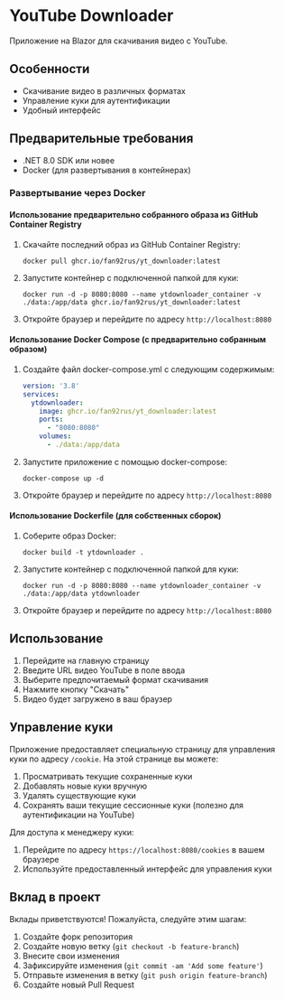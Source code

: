 # YouTube Downloader

Приложение на Blazor для скачивания видео с YouTube.

## Особенности
- Скачивание видео в различных форматах
- Управление куки для аутентификации
- Удобный интерфейс

## Предварительные требования
- .NET 8.0 SDK или новее
- Docker (для развертывания в контейнерах)

### Развертывание через Docker

#### Использование предварительно собранного образа из GitHub Container Registry
1. Скачайте последний образ из GitHub Container Registry:
   ```
   docker pull ghcr.io/fan92rus/yt_downloader:latest
   ```

2. Запустите контейнер с подключенной папкой для куки:
   ```
   docker run -d -p 8080:8080 --name ytdownloader_container -v ./data:/app/data ghcr.io/fan92rus/yt_downloader:latest
   ```

3. Откройте браузер и перейдите по адресу `http://localhost:8080`

#### Использование Docker Compose (с предварительно собранным образом)
1. Создайте файл docker-compose.yml с следующим содержимым:
   ```yaml
   version: '3.8'
   services:
     ytdownloader:
       image: ghcr.io/fan92rus/yt_downloader:latest
       ports:
         - "8080:8080"
       volumes:
         - ./data:/app/data
   ```

2. Запустите приложение с помощью docker-compose:
   ```
   docker-compose up -d
   ```

3. Откройте браузер и перейдите по адресу `http://localhost:8080`

#### Использование Dockerfile (для собственных сборок)
1. Соберите образ Docker:
   ```
   docker build -t ytdownloader .
   ```

2. Запустите контейнер с подключенной папкой для куки:
   ```
   docker run -d -p 8080:8080 --name ytdownloader_container -v ./data:/app/data ytdownloader
   ```

3. Откройте браузер и перейдите по адресу `http://localhost:8080`

## Использование

1. Перейдите на главную страницу
2. Введите URL видео YouTube в поле ввода
3. Выберите предпочитаемый формат скачивания
4. Нажмите кнопку "Скачать"
5. Видео будет загружено в ваш браузер

## Управление куки

Приложение предоставляет специальную страницу для управления куки по адресу `/cookie`. На этой странице вы можете:

1. Просматривать текущие сохраненные куки
2. Добавлять новые куки вручную
3. Удалять существующие куки
4. Сохранять ваши текущие сессионные куки (полезно для аутентификации на YouTube)

Для доступа к менеджеру куки:
1. Перейдите по адресу `https://localhost:8080/cookies` в вашем браузере
2. Используйте предоставленный интерфейс для управления куки

## Вклад в проект

Вклады приветствуются! Пожалуйста, следуйте этим шагам:

1. Создайте форк репозитория
2. Создайте новую ветку (`git checkout -b feature-branch`)
3. Внесите свои изменения
4. Зафиксируйте изменения (`git commit -am 'Add some feature'`)
5. Отправьте изменения в ветку (`git push origin feature-branch`)
6. Создайте новый Pull Request


